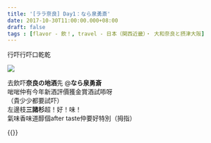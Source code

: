 ```yaml
---
title: '[ララ奈良] Day1：なら泉勇斎'
date: 2017-10-30T11:00:00.000+08:00
draft: false
tags : [flavor - 飲！, travel - 日本（関西近畿）・ 大和奈良と摂津大阪]
---
```


行吓行吓口乾乾  

![](/images/nara1c.jpg)

去飲吓**奈良の地酒**先 @**なら泉勇斎**  
啱啱仲有今年新酒評價獲金賞酒試㖭呀  
（貴少少都要試吓）  
左邊枝**三諸杉**超！好！味！  
氣味香味道醇個after taste仲要好特別（拇指） 
  
{{<nara>}}
